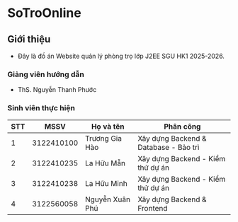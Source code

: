 # SoTroOnline

## Giới thiệu

* Đây là đồ án Website quản lý phòng trọ lớp J2EE SGU HK1 2025-2026.

### Giảng viên hướng dẫn

* ThS. Nguyễn Thanh Phước

### Sinh viên thực hiện

|**STT**|**MSSV**|  **Họ và tên**  |       **Phân công**      |
|-------|--------|-----------------|----------------------|
|   1   |3122410100|Trương Gia Hào|Xây dựng Backend & Database - Bảo trì|
|   2   |3122410235|La Hữu Mẫn|Xây dựng Backend - Kiểm thử dự án|
|   3   |3122410238|La Hữu Minh|Xây dựng Backend - Kiểm thử dự án|
|   4   |3122560058|Nguyễn Xuân Phú|Xây dựng Backend & Frontend|

